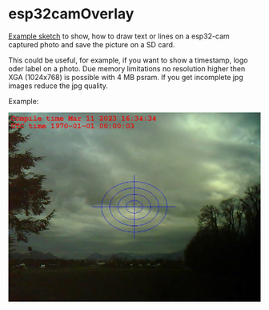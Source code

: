 # esp32camOverlay
[Example sketch](src/esp32camOverlay.ino)  to show, how to draw text or lines on a esp32-cam captured photo and save the picture on a SD card.

This could be useful, for example, if you want to show a timestamp, logo oder label on a photo. Due memory limitations no resolution higher then XGA (1024x768) is possible with 4 MB psram. If you get incomplete jpg images reduce the jpg quality.
 
Example:

![overlay](/assets/images/overlay.jpg)
